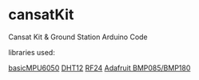 # cansatKit
Cansat Kit &amp; Ground Station Arduino Code

libraries used:

[basicMPU6050](https://github.com/RCmags/basicMPU6050)
[DHT12](https://github.com/RobTillaart/DHT12)
[RF24](https://github.com/nRF24/RF24)
[Adafruit BMP085/BMP180](https://github.com/adafruit/Adafruit-BMP085-Library)
